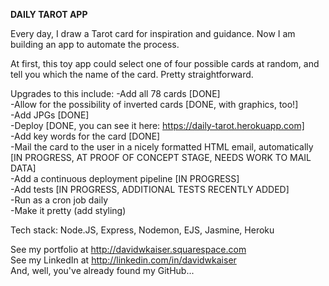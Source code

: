 **DAILY TAROT APP**

Every day, I draw a Tarot card for inspiration and guidance. Now I am building an app to automate the process.

At first, this toy app could select one of four possible cards at random, and tell you which the name of the card. Pretty straightforward.

Upgrades to this include:
-Add all 78 cards [DONE]<br/>
-Allow for the possibility of inverted cards [DONE, with graphics, too!]<br/>
-Add JPGs  [DONE]<br/>
-Deploy  [DONE, you can see it here: https://daily-tarot.herokuapp.com]<br/>
-Add key words for the card [DONE]<br/>
-Mail the card to the user in a nicely formatted HTML email, automatically [IN PROGRESS, AT PROOF OF CONCEPT STAGE, NEEDS WORK TO MAIL DATA]<br/>
-Add a continuous deployment pipeline [IN PROGRESS]<br/>
-Add tests [IN PROGRESS, ADDITIONAL TESTS RECENTLY ADDED]<br/>
-Run as a cron job daily<br/>
-Make it pretty (add styling)<br/>


Tech stack: Node.JS, Express, Nodemon, EJS, Jasmine, Heroku<br/>

See my portfolio at http://davidwkaiser.squarespace.com<br/>
See my LinkedIn at http://linkedin.com/in/davidwkaiser<br/>
And, well, you've already found my GitHub...<br/>
